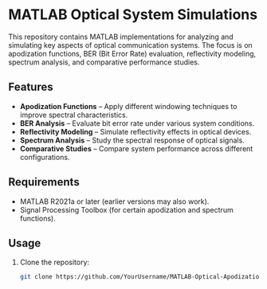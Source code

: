 # MATLAB Optical System Simulations  

This repository contains MATLAB implementations for analyzing and simulating key aspects of optical communication systems. The focus is on apodization functions, BER (Bit Error Rate) evaluation, reflectivity modeling, spectrum analysis, and comparative performance studies.  

## Features  
- **Apodization Functions** – Apply different windowing techniques to improve spectral characteristics.  
- **BER Analysis** – Evaluate bit error rate under various system conditions.  
- **Reflectivity Modeling** – Simulate reflectivity effects in optical devices.  
- **Spectrum Analysis** – Study the spectral response of optical signals.  
- **Comparative Studies** – Compare system performance across different configurations.  

## Requirements  
- MATLAB R2021a or later (earlier versions may also work).  
- Signal Processing Toolbox (for certain apodization and spectrum functions).  

## Usage  
1. Clone the repository:  
   ```bash
   git clone https://github.com/YourUsername/MATLAB-Optical-Apodization-BER-Analysis.git

